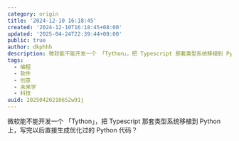 ```yaml
---
category: origin
title: '2024-12-10 16:18:45'
created: '2024-12-10T16:18:45+08:00'
updated: '2025-04-24T22:39:44+08:00'
public: true
author: dkphhh
description: 微软能不能开发一个 「Tython」，把 Typescript 那套类型系统移植到 Python 上……
tags:
  - 编程
  - 软件
  - 创意
  - 未来学
  - 科技
uuid: 20250420210652w91j
---
```


微软能不能开发一个 「Tython」，把 Typescript 那套类型系统移植到 Python 上，写完以后直接生成优化过的 Python 代码？

